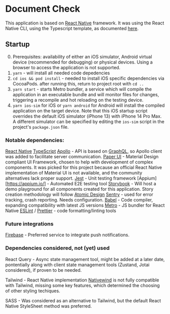 # Document Check


This application is based on [React Native](https://reactnative.dev/) framework. It was using the React Native CLI, using the Typescript template, as documented [here](https://reactnative.dev/docs/typescript).

## Startup
0. Prerequisites: availability of either an iOS simulator, Android virtual device (recommended for debugging) or physical devices. Using a browser to access the application is not supported.
1. `yarn` - will install all needed code depedencies 
2. `cd ios && pod install` - needed to install iOS specific dependencies via CocoaPods. after running this, return to project root with `cd ..`
3. `yarn start` - starts Metro bundler, a service which will compile the application in an executable bundle and will monitor files for changes, triggering a recompile and hot reloading on the testing device.
4. `yarn ios-sim` for iOS or `yarn android` for Android will install the compiled application on the target device. Note that this iOS startup script overrides the default iOS simulator (iPhone 13) with iPhone 14 Pro Max. A different simulator can be specified by editing the `ios-sim` script in the project's `package.json` file.

### Notable dependencies:
[React Native](https://reactnative.dev/)
[TypeScript](https://www.typescriptlang.org/)
[Apollo](https://www.apollographql.com/) - API is based on [GraphQL](https://graphql.org/), so Apollo client was added to facilitate server communication.
[Paper UI](https://reactnativepaper.com/) - Material Design compliant UI Framework, chosen to help with development of complex components. It was picked for this project because an official React Native implementation of Material UI is not available, and the community alternatives lack proper support.
[Jest](https://jestjs.io/docs/tutorial-react-native) - Unit testing framework
[Appium][https://appium.io/] - Automated E2E testing tool
[Storybook](https://storybook.js.org/tutorials/intro-to-storybook/react-native/en/get-started/) - Will host a demo playground for all components created for this application. Story creation methodology will follow [Atomic Design](https://atomicdesign.bradfrost.com/chapter-2/#the-atomic-design-methodology)
[Sentry](https://sentry.io/welcome/) - used for error tracking, crash reporting. Needs configuration.
[Babel](https://babeljs.io/) - Code compiler, expanding compatibility with latest JS versions
[Metro](https://facebook.github.io/metro/) - JS bundler for React Native
[ESLint](eslint.org) / [Prettier](https://prettier.io/) - code formatting/linting tools

### Future integrations
[Firebase](https://firebase.google.com/) - Preferred service to integrate push notifications.

### Dependencies considered, not (yet) used
React Query - Async state management tool, might be added at a later date, pontentially along with client state management tools (Zustand, Jotai considered), if proven to be needed. 

Tailwind - React Native implementation [Nativewind](https://www.nativewind.dev/) is not fully compatible with Tailwind, missing some key features, which determined the choosing of other styling techiques. 

SASS - Was considered as an alternative to Tailwind, but the default React Native StyleSheet method was preferred. 
